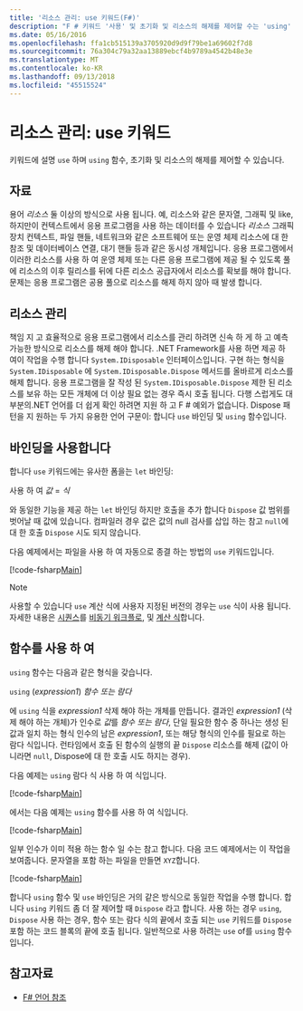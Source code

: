 ```yaml
---
title: '리소스 관리: use 키워드(F#)'
description: "F # 키워드 '사용' 및 초기화 및 리소스의 해제를 제어할 수는 'using' 함수를 알아봅니다."
ms.date: 05/16/2016
ms.openlocfilehash: ffa1cb515139a3705920d9d9f79be1a69602f7d8
ms.sourcegitcommit: 76a304c79a32aa13889ebcf4b9789a4542b48e3e
ms.translationtype: MT
ms.contentlocale: ko-KR
ms.lasthandoff: 09/13/2018
ms.locfileid: "45515524"
---
```

# <a name="resource-management-the-use-keyword"></a>리소스 관리: use 키워드

키워드에 설명 `use` 하며 `using` 함수, 초기화 및 리소스의 해제를 제어할 수 있습니다.

## <a name="resources"></a>자료

용어 *리소스* 둘 이상의 방식으로 사용 됩니다. 예, 리소스와 같은 문자열, 그래픽 및 like, 하지만이 컨텍스트에서 응용 프로그램을 사용 하는 데이터를 수 있습니다 *리소스* 그래픽 장치 컨텍스트, 파일 핸들, 네트워크와 같은 소프트웨어 또는 운영 체제 리소스에 대 한 참조 및 데이터베이스 연결, 대기 핸들 등과 같은 동시성 개체입니다. 응용 프로그램에서 이러한 리소스를 사용 하 여 운영 체제 또는 다른 응용 프로그램에 제공 될 수 있도록 풀에 리소스의 이후 릴리스를 뒤에 다른 리소스 공급자에서 리소스를 확보를 해야 합니다. 문제는 응용 프로그램은 공용 풀으로 리소스를 해제 하지 않아 때 발생 합니다.

## <a name="managing-resources"></a>리소스 관리

책임 지 고 효율적으로 응용 프로그램에서 리소스를 관리 하려면 신속 하 게 하 고 예측 가능한 방식으로 리소스를 해제 해야 합니다. .NET Framework를 사용 하면 제공 하 여이 작업을 수행 합니다 `System.IDisposable` 인터페이스입니다. 구현 하는 형식을 `System.IDisposable` 에 `System.IDisposable.Dispose` 메서드를 올바르게 리소스를 해제 합니다. 응용 프로그램을 잘 작성 된 `System.IDisposable.Dispose` 제한 된 리소스를 보유 하는 모든 개체에 더 이상 필요 없는 경우 즉시 호출 됩니다. 다행 스럽게도 대부분의.NET 언어를 더 쉽게 확인 하려면 지원 하 고 F # 예외가 없습니다. Dispose 패턴을 지 원하는 두 가지 유용한 언어 구문이: 합니다 `use` 바인딩 및 `using` 함수입니다.

## <a name="use-binding"></a>바인딩을 사용합니다

합니다 `use` 키워드에는 유사한 폼을는 `let` 바인딩:

사용 하 여 *값* = *식*

와 동일한 기능을 제공 하는 `let` 바인딩 하지만 호출을 추가 합니다 `Dispose` 값 범위를 벗어날 때 값에 있습니다. 컴파일러 경우 값은 값의 null 검사를 삽입 하는 참고 `null`에 대 한 호출 `Dispose` 시도 되지 않습니다.

다음 예제에서는 파일을 사용 하 여 자동으로 종결 하는 방법의 `use` 키워드입니다.

[!code-fsharp[Main](../../../samples/snippets/fsharp/lang-ref-2/snippet6301.fs)]

>[!NOTE]
사용할 수 있습니다 `use` 계산 식에 사용자 지정된 버전의 경우는 `use` 식이 사용 됩니다. 자세한 내용은 [시퀀스](sequences.md)를 [비동기 워크플로](asynchronous-workflows.md), 및 [계산 식](computation-expressions.md)합니다.

## <a name="using-function"></a>함수를 사용 하 여

`using` 함수는 다음과 같은 형식을 갖습니다.

`using` (*expression1*) *함수 또는 람다*

에 `using` 식을 *expression1* 삭제 해야 하는 개체를 만듭니다. 결과인 *expression1* (삭제 해야 하는 개체)가 인수로 *값*를 *함수 또는 람다*, 단일 필요한 함수 중 하나는 생성 된 값과 일치 하는 형식 인수의 남은 *expression1*, 또는 해당 형식의 인수를 필요로 하는 람다 식입니다. 런타임에서 호출 된 함수의 실행의 끝 `Dispose` 리소스를 해제 (값이 아니라면 `null`, Dispose에 대 한 호출 시도 하지는 경우).

다음 예제는 `using` 람다 식 사용 하 여 식입니다.

[!code-fsharp[Main](../../../samples/snippets/fsharp/lang-ref-2/snippet6302.fs)]

에서는 다음 예제는 `using` 함수를 사용 하 여 식입니다.

[!code-fsharp[Main](../../../samples/snippets/fsharp/lang-ref-2/snippet6303.fs)]

일부 인수가 이미 적용 하는 함수 일 수는 참고 합니다. 다음 코드 예제에서는 이 작업을 보여줍니다. 문자열을 포함 하는 파일을 만들면 `XYZ`합니다.

[!code-fsharp[Main](../../../samples/snippets/fsharp/lang-ref-2/snippet6304.fs)]

합니다 `using` 함수 및 `use` 바인딩은 거의 같은 방식으로 동일한 작업을 수행 합니다. 합니다 `using` 키워드 좀 더 잘 제어할 때 `Dispose` 라고 합니다. 사용 하는 경우 `using`, `Dispose` 사용 하는 경우, 함수 또는 람다 식의 끝에서 호출 되는 `use` 키워드를 `Dispose` 포함 하는 코드 블록의 끝에 호출 됩니다. 일반적으로 사용 하려는 `use` of를 `using` 함수입니다.

## <a name="see-also"></a>참고자료

- [F# 언어 참조](index.md)
